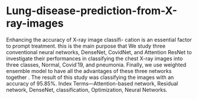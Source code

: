 # Lung-disease-prediction-from-X-ray-images

Enhancing the accuracy of X-ray image classifi-
cation is an essential factor to prompt treatment. this is the
main purpose that We study three conventional neural networks,
DenseNet, CovidNet, and Attention ResNet to investigate their
performances in classifying the chest X-ray images into three
classes, Normal, Covid˙19, and pneumonia. Finally, we use
weighted ensemble model to have all the advantages of these
three networks together . The result of this study was classifying
the images with an accuracy of 95.85%.
Index Terms—Attention-based network, Residual network,
DenseNet, classification, Optimization, Neural Networks.
